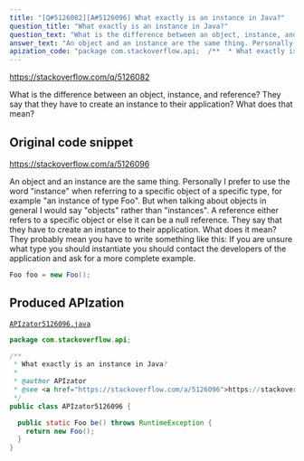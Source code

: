 ```yaml
---
title: "[Q#5126082][A#5126096] What exactly is an instance in Java?"
question_title: "What exactly is an instance in Java?"
question_text: "What is the difference between an object, instance, and reference? They say that they have to create an instance to their application? What does that mean?"
answer_text: "An object and an instance are the same thing. Personally I prefer to use the word \"instance\" when referring to a specific object of a specific type, for example \"an instance of type Foo\". But when talking about objects in general I would say \"objects\" rather than \"instances\". A reference either refers to a specific object or else it can be a null reference. They say that they have to create an instance to their application. What does it mean? They probably mean you have to write something like this: If you are unsure what type you should instantiate you should contact the developers of the application and ask for a more complete example."
apization_code: "package com.stackoverflow.api;  /**  * What exactly is an instance in Java?  *  * @author APIzator  * @see <a href=\"https://stackoverflow.com/a/5126096\">https://stackoverflow.com/a/5126096</a>  */ public class APIzator5126096 {    public static Foo be() throws RuntimeException {     return new Foo();   } }"
---
```


https://stackoverflow.com/q/5126082

What is the difference between an object, instance, and reference? They say that they have to create an instance to their application? What does that mean?



## Original code snippet

https://stackoverflow.com/a/5126096

An object and an instance are the same thing.
Personally I prefer to use the word &quot;instance&quot; when referring to a specific object of a specific type, for example &quot;an instance of type Foo&quot;. But when talking about objects in general I would say &quot;objects&quot; rather than &quot;instances&quot;.
A reference either refers to a specific object or else it can be a null reference.
They say that they have to create an instance to their application. What does it mean?
They probably mean you have to write something like this:
If you are unsure what type you should instantiate you should contact the developers of the application and ask for a more complete example.

```java
Foo foo = new Foo();
```

## Produced APIzation

[`APIzator5126096.java`](https://github.com/pasqualesalza/apization-temp-data/raw/master/apizations/java/APIzator5126096.java)

```java
package com.stackoverflow.api;

/**
 * What exactly is an instance in Java?
 *
 * @author APIzator
 * @see <a href="https://stackoverflow.com/a/5126096">https://stackoverflow.com/a/5126096</a>
 */
public class APIzator5126096 {

  public static Foo be() throws RuntimeException {
    return new Foo();
  }
}

```